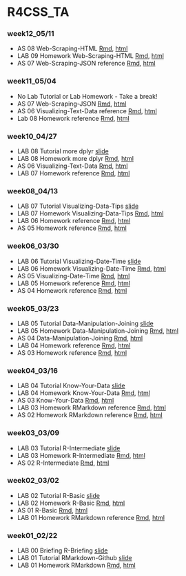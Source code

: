 # R4CSS_TA

### week12_05/11

* AS 08 Web-Scraping-HTML [Rmd](https://github.com/P4CSS/R4CSS_TA/blob/main/AS08_Web-Scraping-HTML.Rmd), [html](https://p4css.github.io/R4CSS_TA/AS08_Web-Scraping-HTML.html) 
* LAB 09 Homework Web-Scraping-HTML [Rmd](https://github.com/P4CSS/R4CSS_TA/blob/main/Lab09_Homework_Web-Scraping-HTML.Rmd), [html](https://p4css.github.io/R4CSS_TA/Lab09_Homework_Web-Scraping-HTML.html) 
* AS 07 Web-Scraping-JSON reference [Rmd](https://github.com/P4CSS/R4CSS_TA/blob/main/AS07_Web-Scraping-JSON_ref.Rmd), [html](https://p4css.github.io/R4CSS_TA/AS07_Web-Scraping-JSON_ref.html)    

### week11_05/04

* No Lab Tutorial or Lab Homework - Take a break!
* AS 07 Web-Scraping-JSON [Rmd](https://github.com/P4CSS/R4CSS_TA/blob/main/AS07_Web-Scraping-JSON.Rmd), [html](https://p4css.github.io/R4CSS_TA/AS07_Web-Scraping-JSON.html) 
* AS 06 Visualizing-Text-Data reference [Rmd](https://github.com/P4CSS/R4CSS_TA/blob/main/AS06_Visualizing-Text-Data_ref.Rmd), [html](https://p4css.github.io/R4CSS_TA/AS06_Visualizing-Text-Data_ref.html)    
* Lab 08 Homework reference [Rmd](https://github.com/P4CSS/R4CSS_TA/blob/main/Lab08_Homework_more-dplyr_ref.Rmd), [html](https://p4css.github.io/R4CSS_TA/Lab08_Homework_more-dplyr_ref.html)    

### week10_04/27

* LAB 08 Tutorial more dplyr [slide](https://p4css.github.io/R4CSS_TA/Lab08_Tutorial_more-dplyr.html)
* LAB 08 Homework more dplyr [Rmd](https://github.com/P4CSS/R4CSS_TA/blob/main/Lab08_Homework_more-dplyr.Rmd), [html](https://p4css.github.io/R4CSS_TA/Lab08_Homework_more-dplyr.html) 
* AS 06 Visualizing-Text-Data [Rmd](https://github.com/P4CSS/R4CSS_TA/blob/main/AS06_Visualizing-Text-Data.Rmd), [html](https://p4css.github.io/R4CSS_TA/AS06_Visualizing-Text-Data.html) 
* LAB 07 Homework reference [Rmd](https://github.com/P4CSS/R4CSS_TA/blob/main/Lab07_Homework_Visualizing-Data-Tips_ref.Rmd), [html](https://p4css.github.io/R4CSS_TA/Lab07_Homework_Visualizing-Data-Tips_ref.html)    

### week08_04/13

* LAB 07 Tutorial Visualizing-Data-Tips [slide](https://p4css.github.io/R4CSS_TA/Lab07_Tutorial_Visualizing-Data-Tips.html)
* LAB 07 Homework Visualizing-Data-Tips [Rmd](https://github.com/P4CSS/R4CSS_TA/blob/main/Lab07_Homework_Visualizing-Data-Tips.Rmd), [html](https://p4css.github.io/R4CSS_TA/Lab07_Homework_Visualizing-Data-Tips.html) 
* LAB 06 Homework reference [Rmd](https://github.com/P4CSS/R4CSS_TA/blob/main/Lab06_Homework_Visualizing-Date-Time_ref.Rmd), [html](https://p4css.github.io/R4CSS_TA/Lab06_Homework_Visualizing-Date-Time_ref.html)    
* AS 05 Homework reference [Rmd](https://github.com/P4CSS/R4CSS_TA/blob/main/AS05_Visualizing-Date-Time_ref.Rmd), [html](https://p4css.github.io/R4CSS_TA/AS05_Visualizing-Date-Time_ref.html) 
 

### week06_03/30

* LAB 06 Tutorial Visualizing-Date-Time [slide](https://p4css.github.io/R4CSS_TA/Lab06_Tutorial_Visualizing-Date-Time.html)
* LAB 06 Homework Visualizing-Date-Time [Rmd](https://github.com/P4CSS/R4CSS_TA/blob/main/Lab06_Homework_Visualizing-Date-Time.Rmd), [html](https://p4css.github.io/R4CSS_TA/Lab06_Homework_Visualizing-Date-Time.html) 
* AS 05 Visualizing-Date-Time [Rmd](https://github.com/P4CSS/R4CSS_TA/blob/main/AS05_Visualizing-Date-Time.Rmd), [html](https://p4css.github.io/R4CSS_TA/AS05_Visualizing-Date-Time.html) 
* LAB 05 Homework reference [Rmd](https://github.com/P4CSS/R4CSS_TA/blob/main/Lab05_Homework_Data-Manipulation-Joining_ref.Rmd), [html](https://p4css.github.io/R4CSS_TA/Lab05_Homework_Data-Manipulation-Joining_ref.html)    
* AS 04 Homework reference [Rmd](https://github.com/P4CSS/R4CSS_TA/blob/main/AS04_Data-Manipulation-Joining_ref.Rmd), [html](https://p4css.github.io/R4CSS_TA/AS04_Data-Manipulation-Joining_ref.html)    

### week05_03/23

* LAB 05 Tutorial Data-Manipulation-Joining [slide](https://p4css.github.io/R4CSS_TA/Lab05_Tutorial_Data-Manipulation-Joining.html)
* LAB 05 Homework Data-Manipulation-Joining [Rmd](https://github.com/P4CSS/R4CSS_TA/blob/main/Lab05_Homework_Data-Manipulation-Joining.Rmd), [html](https://p4css.github.io/R4CSS_TA/Lab05_Homework_Data-Manipulation-Joining.html) 
* AS 04 Data-Manipulation-Joining [Rmd](https://github.com/P4CSS/R4CSS_TA/blob/main/AS04_Data-Manipulation-Joining.Rmd), [html](https://p4css.github.io/R4CSS_TA/AS04_Data-Manipulation-Joining.html) 
* LAB 04 Homework reference [Rmd](https://github.com/P4CSS/R4CSS_TA/blob/main/Lab04_Homework_Know-Your-Data_ref.Rmd), [html](https://p4css.github.io/R4CSS_TA/Lab04_Homework_Know-Your-Data_ref.html)    
* AS 03 Homework reference [Rmd](https://github.com/P4CSS/R4CSS_TA/blob/main/AS03_Know-Your-Data_ref.Rmd), [html](https://p4css.github.io/R4CSS_TA/AS03_Know-Your-Data_ref.html)       

### week04_03/16

* LAB 04 Tutorial Know-Your-Data [slide](https://p4css.github.io/R4CSS_TA/Lab04_Tutorial_Know-Your-Data.html)
* LAB 04 Homework Know-Your-Data [Rmd](https://github.com/P4CSS/R4CSS_TA/blob/main/Lab04_Homework_Know-Your-Data.Rmd), [html](https://p4css.github.io/R4CSS_TA/Lab04_Homework_Know-Your-Data.html) 
* AS 03 Know-Your-Data [Rmd](https://github.com/P4CSS/R4CSS_TA/blob/main/AS03_Know-Your-Data.Rmd), [html](https://p4css.github.io/R4CSS_TA/AS03_Know-Your-Data.html) 
* LAB 03 Homework RMarkdown reference [Rmd](https://github.com/P4CSS/R4CSS_TA/blob/main/Lab03_Homework_R-Intermediate_ref.Rmd), [html](https://p4css.github.io/R4CSS_TA/Lab03_Homework_R-Intermediate_ref.html)    
* AS 02 Homework RMarkdown reference [Rmd](https://github.com/P4CSS/R4CSS_TA/blob/main/AS02_R-Intermediate_ref.Rmd), [html](https://p4css.github.io/R4CSS_TA/AS02_R-Intermediate_ref.html)       

### week03_03/09

* LAB 03 Tutorial R-Intermediate [slide](https://p4css.github.io/R4CSS_TA/Lab03_Tutorial_R-Intermediate.html)
* LAB 03 Homework R-Intermediate [Rmd](https://github.com/P4CSS/R4CSS_TA/blob/main/Lab03_Homework_R-Intermediate.Rmd), [html](https://p4css.github.io/R4CSS_TA/Lab03_Homework_R-Intermediate.html)        
* AS 02 R-Intermediate [Rmd](https://github.com/P4CSS/R4CSS_TA/blob/main/AS02_R-Intermediate.Rmd), [html](https://p4css.github.io/R4CSS_TA/AS02_R-Intermediate.html) 

### week02_03/02

* LAB 02 Tutorial R-Basic [slide](https://p4css.github.io/R4CSS_TA/Lab02_Tutorial_R-Basic.html)   
* LAB 02 Homework R-Basic [Rmd](https://github.com/P4CSS/R4CSS_TA/blob/main/Lab02_Homework_R-Basic.Rmd), [html](https://p4css.github.io/R4CSS_TA/Lab02_Homework_R-Basic.html)        
* AS 01 R-Basic [Rmd](https://github.com/P4CSS/R4CSS_TA/blob/main/AS01_R-Basic.Rmd), [html](https://p4css.github.io/R4CSS_TA/AS01_R-Basic.html)        
* LAB 01 Homework RMarkdown reference [Rmd](https://github.com/P4CSS/R4CSS_TA/blob/main/Lab01_Homework_RMarkdown_ref.Rmd), [html](https://p4css.github.io/R4CSS_TA/Lab01_Homework_RMarkdown_ref.html)        

### week01_02/22

* LAB 00 Briefing R-Briefing [slide](https://p4css.github.io/R4CSS_TA/Lab00_Tutorial_R-Briefing.html) 
* LAB 01 Tutorial RMarkdown-Github [slide](https://p4css.github.io/R4CSS_TA/Lab01_Tutorial_RMarkdown-Github.html)   
* LAB 01 Homework RMarkdown [Rmd](https://github.com/P4CSS/R4CSS_TA/blob/main/Lab01_Homework_RMarkdown.Rmd), [html](https://p4css.github.io/R4CSS_TA/Lab01_Homework_RMarkdown.html)        
